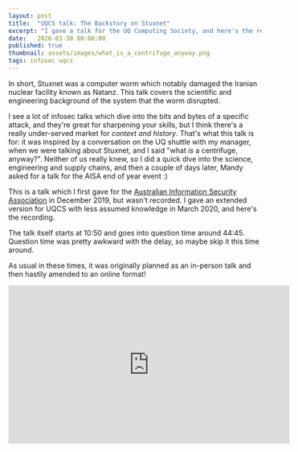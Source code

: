 ```yaml
---
layout: post
title:	"UQCS talk: The Backstory on Stuxnet"
excerpt: "I gave a talk for the UQ Computing Society, and here's the recording."
date:	2020-03-30 00:00:00
published: true
thumbnail: assets/images/what_is_a_centrifuge_anyway.png
tags: infosec uqcs
---
```


In short, Stuxnet was a computer worm which notably damaged the Iranian nuclear facility known as Natanz. This talk covers the scientific and engineering background of the system that the worm disrupted.

I see a lot of infosec talks which dive into the bits and bytes of a specific attack, and they're great for sharpening your skills, but I think there's a really under-served market for *context and history*. That's what this talk is for: it was inspired by a conversation on the UQ shuttle with my manager, when we were talking about Stuxnet, and I said "what _is_ a centrifuge, anyway?". Neither of us really knew, so I did a quick dive into the science, engineering and supply chains, and then a couple of days later, Mandy asked for a talk for the AISA end of year event :)

This is a talk which I first gave for the [Australian Information Security Association](https://aisa.org.au/Public/Public/Branches/Brisbane/Brisbane_Branch.aspx) in December 2019, but wasn't recorded. I gave an extended version for UQCS with less assumed knowledge in March 2020, and here's the recording.

The talk itself starts at 10:50 and goes into question time around 44:45. Question time was pretty awkward with the delay, so maybe skip it this time around.

As usual in these times, it was originally planned as an in-person talk and then hastily amended to an online format!

<center><iframe width="560" height="315" src="https://www.youtube-nocookie.com/embed/MzbqEa6For8?start=650" frameborder="0" allow="accelerometer; autoplay; encrypted-media; gyroscope; picture-in-picture" allowfullscreen></iframe></center>

